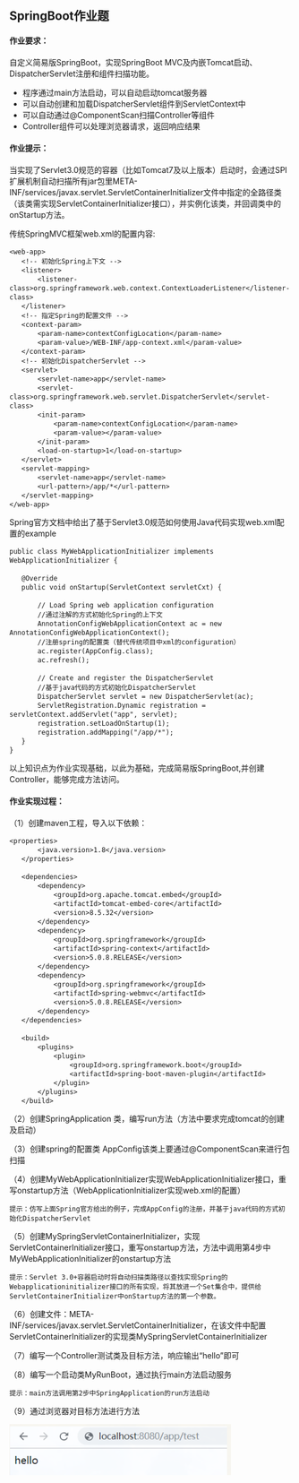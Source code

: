 ## SpringBoot作业题

#### 作业要求：

自定义简易版SpringBoot，实现SpringBoot MVC及内嵌Tomcat启动、DispatcherServlet注册和组件扫描功能。

- 程序通过main方法启动，可以自动启动tomcat服务器
- 可以自动创建和加载DispatcherServlet组件到ServletContext中
- 可以自动通过@ComponentScan扫描Controller等组件
- Controller组件可以处理浏览器请求，返回响应结果

#### 作业提示：

当实现了Servlet3.0规范的容器（比如Tomcat7及以上版本）启动时，会通过SPI扩展机制自动扫描所有jar包里META-INF/services/javax.servlet.ServletContainerInitializer文件中指定的全路径类（该类需实现ServletContainerInitializer接口），并实例化该类，并回调类中的onStartup方法。

传统SpringMVC框架web.xml的配置内容:

```
<web-app>
   <!-- 初始化Spring上下文 -->
   <listener>
       <listener-class>org.springframework.web.context.ContextLoaderListener</listener-class>
   </listener>
   <!-- 指定Spring的配置文件 -->
   <context-param>
       <param-name>contextConfigLocation</param-name>
       <param-value>/WEB-INF/app-context.xml</param-value>
   </context-param>
   <!-- 初始化DispatcherServlet -->
   <servlet>
       <servlet-name>app</servlet-name>
       <servlet-class>org.springframework.web.servlet.DispatcherServlet</servlet-class>
       <init-param>
           <param-name>contextConfigLocation</param-name>
           <param-value></param-value>
       </init-param>
       <load-on-startup>1</load-on-startup>
   </servlet>
   <servlet-mapping>
       <servlet-name>app</servlet-name>
       <url-pattern>/app/*</url-pattern>
   </servlet-mapping>
</web-app>
```

Spring官方文档中给出了基于Servlet3.0规范如何使用Java代码实现web.xml配置的example

```
public class MyWebApplicationInitializer implements WebApplicationInitializer {

   @Override
   public void onStartup(ServletContext servletCxt) {

       // Load Spring web application configuration
       //通过注解的方式初始化Spring的上下文
       AnnotationConfigWebApplicationContext ac = new AnnotationConfigWebApplicationContext();
       //注册spring的配置类（替代传统项目中xml的configuration）
       ac.register(AppConfig.class);
       ac.refresh();

       // Create and register the DispatcherServlet
       //基于java代码的方式初始化DispatcherServlet
       DispatcherServlet servlet = new DispatcherServlet(ac);
       ServletRegistration.Dynamic registration = servletContext.addServlet("app", servlet);
       registration.setLoadOnStartup(1);
       registration.addMapping("/app/*");
   }
}
```

以上知识点为作业实现基础，以此为基础，完成简易版SpringBoot,并创建Controller，能够完成方法访问。



#### 作业实现过程：

（1）创建maven工程，导入以下依赖：

```
<properties>
       <java.version>1.8</java.version>
   </properties>

   <dependencies>
       <dependency>
           <groupId>org.apache.tomcat.embed</groupId>
           <artifactId>tomcat-embed-core</artifactId>
           <version>8.5.32</version>
       </dependency>
       <dependency>
           <groupId>org.springframework</groupId>
           <artifactId>spring-context</artifactId>
           <version>5.0.8.RELEASE</version>
       </dependency>
       <dependency>
           <groupId>org.springframework</groupId>
           <artifactId>spring-webmvc</artifactId>
           <version>5.0.8.RELEASE</version>
       </dependency>
   </dependencies>

   <build>
       <plugins>
           <plugin>
               <groupId>org.springframework.boot</groupId>
               <artifactId>spring-boot-maven-plugin</artifactId>
           </plugin>
       </plugins>
   </build>
```



（2）创建SpringApplication 类，编写run方法（方法中要求完成tomcat的创建及启动）

（3）创建spring的配置类 AppConfig该类上要通过@ComponentScan来进行包扫描

（4）创建MyWebApplicationInitializer实现WebApplicationInitializer接口，重写onstartup方法（WebApplicationInitializer实现web.xml的配置）

```
提示：仿写上面Spring官方给出的例子，完成AppConfig的注册，并基于java代码的方式初始化DispatcherServlet
```

（5）创建MySpringServletContainerInitializer，实现ServletContainerInitializer接口，重写onstartup方法，方法中调用第4步中MyWebApplicationInitializer的onstartup方法

```
提示：Servlet 3.0+容器启动时将自动扫描类路径以查找实现Spring的Webapplicationinitializer接口的所有实现，将其放进一个Set集合中，提供给ServletContainerInitializer中onStartup方法的第一个参数。
```

（6）创建文件：META-INF/services/javax.servlet.ServletContainerInitializer，在该文件中配置ServletContainerInitializer的实现类MySpringServletContainerInitializer

（7）编写一个Controller测试类及目标方法，响应输出“hello”即可

（8）编写一个启动类MyRunBoot，通过执行main方法启动服务

```
提示：main方法调用第2步中SpringApplication的run方法启动
```

（9）通过浏览器对目标方法进行方法

![img](asserts/homework/CgpVE2AJF9-ATGt6AABAdRXrB9g029.png)